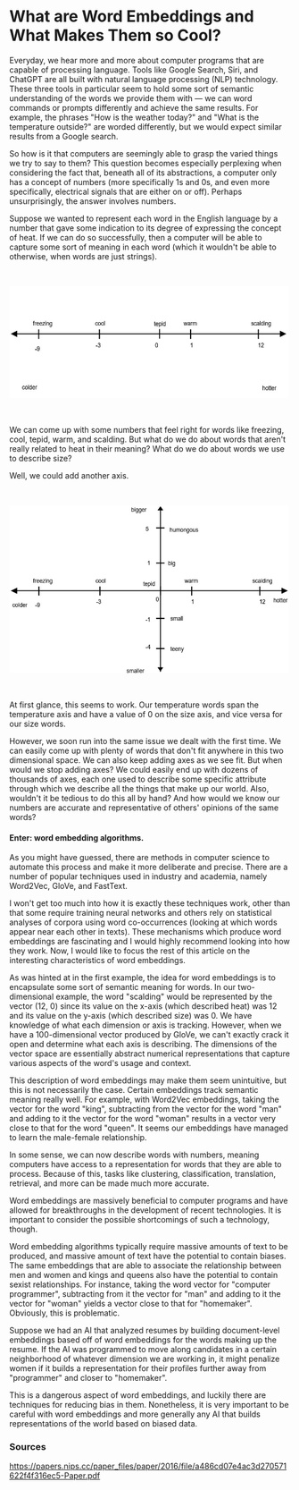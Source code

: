 # What are Word Embeddings and What Makes Them so Cool?

Everyday, we hear more and more about computer programs that are capable of processing language. Tools like Google Search, Siri, and ChatGPT are all built with natural language processing (NLP) technology. These three tools in particular seem to hold some sort of semantic understanding of the words we provide them with — we can word commands or prompts differently and achieve the same results. For example, the phrases "How is the weather today?" and "What is the temperature outside?" are worded differently, but we would expect similar results from a Google search.

So how is it that computers are seemingly able to grasp the varied things we try to say to them? This question becomes especially perplexing when considering the fact that, beneath all of its abstractions, a computer only has a concept of numbers (more specifically 1s and 0s, and even more specifically, electrical signals that are either on or off). Perhaps unsurprisingly, the answer involves numbers.

Suppose we wanted to represent each word in the English language by a number that gave some indication to its degree of expressing the concept of heat. If we can do so successfully, then a computer will be able to capture some sort of meaning in each word (which it wouldn't be able to otherwise, when words are just strings).

<br/>

<p align="left">
<img src="https://raw.githubusercontent.com/gbikhazi20/gbikhazi20.github.io/main/_assets/word-chart-1.jpg" width="500" height="200">
</p>

<br/>

We can come up with some numbers that feel right for words like freezing, cool, tepid, warm, and scalding. But what do we do about words that aren't really related to heat in their meaning? What do we do about words we use to describe size?

Well, we could add another axis.

<br/>

<p align="left">
<img src="https://raw.githubusercontent.com/gbikhazi20/gbikhazi20.github.io/main/_assets/word-chart-2.jpg" width="500" height="300">
</p>

<br/>

At first glance, this seems to work. Our temperature words span the temperature axis and have a value of 0 on the size axis, and vice versa for our size words.

However, we soon run into the same issue we dealt with the first time. We can easily come up with plenty of words that don't fit anywhere in this two dimensional space. We can also keep adding axes as we see fit. But when would we stop adding axes? We could easily end up with dozens of thousands of axes, each one used to describe some specific attribute through which we describe all the things that make up our world. Also, wouldn't it be tedious to do this all by hand? And how would we know our numbers are accurate and representative of others' opinions of the same words?

#### Enter: word embedding algorithms.

As you might have guessed, there are methods in computer science to automate this process and make it more deliberate and precise. There are a number of popular techniques used in industry and academia, namely Word2Vec, GloVe, and FastText.

I won't get too much into how it is exactly these techniques work, other than that some require training neural networks and others rely on statistical analyses of corpora using word co-occurrences (looking at which words appear near each other in texts). These mechanisms which produce word embeddings are fascinating and I would highly recommend looking into how they work. Now, I would like to focus the rest of this article on the interesting characteristics of word embeddings.

As was hinted at in the first example, the idea for word embeddings is to encapsulate some sort of semantic meaning for words. In our two-dimensional example, the word "scalding" would be represented by the vector (12, 0) since its value on the x-axis (which described heat) was 12 and its value on the y-axis (which described size) was 0. We have knowledge of what each dimension or axis is tracking. However, when we have a 100-dimensional vector produced by GloVe, we can't exactly crack it open and determine what each axis is describing. The dimensions of the vector space are essentially abstract numerical representations that capture various aspects of the word's usage and context.

This description of word embeddings may make them seem unintuitive, but this is not necessarily the case. Certain embeddings track semantic meaning really well. For example, with Word2Vec embeddings, taking the vector for the word "king", subtracting from the vector for the word "man" and adding to it the vector for the word "woman" results in a vector very close to that for the word "queen". It seems our embeddings have managed to learn the male-female relationship.

In some sense, we can now describe words with numbers, meaning computers have access to a representation for words that they are able to process. Because of this, tasks like clustering, classification, translation, retrieval, and more can be made much more accurate.

Word embeddings are massively beneficial to computer programs and have allowed for breakthroughs in the development of recent technologies. It is important to consider the possible shortcomings of such a technology, though.

Word embedding algorithms typically require massive amounts of text to be produced, and massive amount of text have the potential to contain biases. The same embeddings that are able to associate the relationship between men and women and kings and queens also have the potential to contain sexist relationships. For instance, taking the word vector for "computer programmer", subtracting from it the vector for "man" and adding to it the vector for "woman" yields a vector close to that for "homemaker". Obviously, this is problematic.

Suppose we had an AI that analyzed resumes by building document-level embeddings based off of word embeddings for the words making up the resume. If the AI was programmed to move along candidates in a certain neighborhood of whatever dimension we are working in, it might penalize women if it builds a representation for their profiles further away from "programmer" and closer to "homemaker".

This is a dangerous aspect of word embeddings, and luckily there are techniques for reducing bias in them. Nonetheless, it is very important to be careful with word embeddings and more generally any AI that builds representations of the world based on biased data.

### Sources

https://papers.nips.cc/paper_files/paper/2016/file/a486cd07e4ac3d270571622f4f316ec5-Paper.pdf

